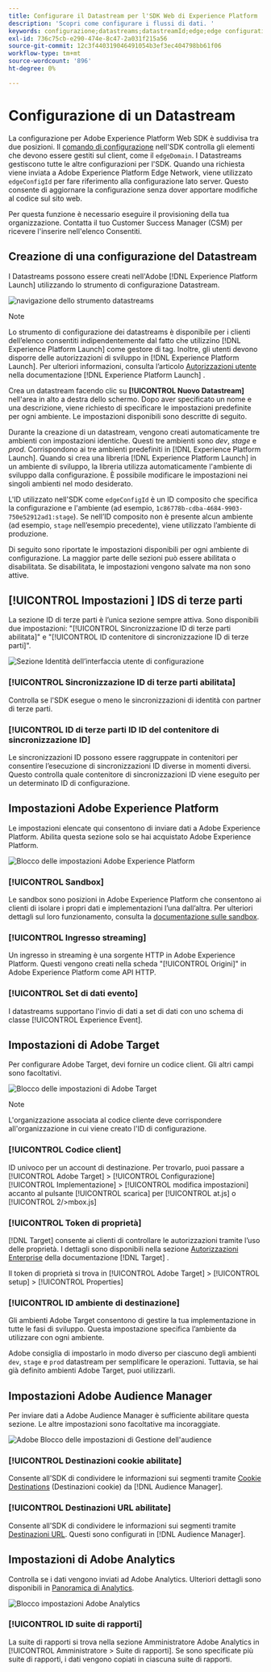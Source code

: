 ```yaml
---
title: Configurare il Datastream per l'SDK Web di Experience Platform
description: 'Scopri come configurare i flussi di dati. '
keywords: configurazione;datastreams;datastreamId;edge;edge configuration id;Impostazioni ambiente;edgeConfigId;identità;sincronizzazione id abilitata;ID contenitore di sincronizzazione ID;Sandbox;ingresso streaming;set di dati evento;target;codice client;token di proprietà;ID ambiente di Target;destinazioni cookie;destinazioni URL;destinazioni;impostazioni Analytics Blockreport id suite;
exl-id: 736c75cb-e290-474e-8c47-2a031f215a56
source-git-commit: 12c3f440319046491054b3ef3ec404798bb61f06
workflow-type: tm+mt
source-wordcount: '896'
ht-degree: 0%

---
```



# Configurazione di un Datastream

La configurazione per Adobe Experience Platform Web SDK è suddivisa tra due posizioni. Il [comando di configurazione](configuring-the-sdk.md) nell&#39;SDK controlla gli elementi che devono essere gestiti sul client, come il `edgeDomain`. I Datastreams gestiscono tutte le altre configurazioni per l&#39;SDK. Quando una richiesta viene inviata a Adobe Experience Platform Edge Network, viene utilizzato `edgeConfigId` per fare riferimento alla configurazione lato server. Questo consente di aggiornare la configurazione senza dover apportare modifiche al codice sul sito web.

Per questa funzione è necessario eseguire il provisioning della tua organizzazione. Contatta il tuo Customer Success Manager (CSM) per ricevere l&#39;inserire nell&#39;elenco Consentiti.

## Creazione di una configurazione del Datastream

I Datastreams possono essere creati nell&#39;Adobe [!DNL Experience Platform Launch] utilizzando lo strumento di configurazione Datastream.

![navigazione dello strumento datastreams](../../assets/datastreams_config.png)

>[!NOTE]
>
>Lo strumento di configurazione dei datastreams è disponibile per i clienti dell’elenco consentiti indipendentemente dal fatto che utilizzino [!DNL Experience Platform Launch] come gestore di tag. Inoltre, gli utenti devono disporre delle autorizzazioni di sviluppo in [!DNL Experience Platform Launch]. Per ulteriori informazioni, consulta l’articolo [Autorizzazioni utente](../../tags/ui/administration/user-permissions.md) nella documentazione [!DNL Experience Platform Launch] .

Crea un datastream facendo clic su **[!UICONTROL Nuovo Datastream]** nell&#39;area in alto a destra dello schermo. Dopo aver specificato un nome e una descrizione, viene richiesto di specificare le impostazioni predefinite per ogni ambiente. Le impostazioni disponibili sono descritte di seguito.

Durante la creazione di un datastream, vengono creati automaticamente tre ambienti con impostazioni identiche. Questi tre ambienti sono *dev*, *stage* e *prod*. Corrispondono ai tre ambienti predefiniti in [!DNL Experience Platform Launch]. Quando si crea una libreria [!DNL Experience Platform Launch] in un ambiente di sviluppo, la libreria utilizza automaticamente l&#39;ambiente di sviluppo dalla configurazione. È possibile modificare le impostazioni nei singoli ambienti nel modo desiderato.

L&#39;ID utilizzato nell&#39;SDK come `edgeConfigId` è un ID composito che specifica la configurazione e l&#39;ambiente (ad esempio, `1c86778b-cdba-4684-9903-750e52912ad1:stage`). Se nell’ID composito non è presente alcun ambiente (ad esempio, `stage` nell’esempio precedente), viene utilizzato l’ambiente di produzione.

Di seguito sono riportate le impostazioni disponibili per ogni ambiente di configurazione. La maggior parte delle sezioni può essere abilitata o disabilitata. Se disabilitata, le impostazioni vengono salvate ma non sono attive.

## [!UICONTROL Impostazioni ] IDS di terze parti

La sezione ID di terze parti è l’unica sezione sempre attiva. Sono disponibili due impostazioni: &quot;[!UICONTROL Sincronizzazione ID di terze parti abilitata]&quot; e &quot;[!UICONTROL ID contenitore di sincronizzazione ID di terze parti]&quot;.

![Sezione Identità dell’interfaccia utente di configurazione](../../assets/edge_configuration_identity.png)

### [!UICONTROL Sincronizzazione ID di terze parti abilitata]

Controlla se l&#39;SDK esegue o meno le sincronizzazioni di identità con partner di terze parti.

### [!UICONTROL ID di terze parti ID ID del contenitore di sincronizzazione ID]

Le sincronizzazioni ID possono essere raggruppate in contenitori per consentire l’esecuzione di sincronizzazioni ID diverse in momenti diversi. Questo controlla quale contenitore di sincronizzazioni ID viene eseguito per un determinato ID di configurazione.

## Impostazioni Adobe Experience Platform

Le impostazioni elencate qui consentono di inviare dati a Adobe Experience Platform. Abilita questa sezione solo se hai acquistato Adobe Experience Platform.

![Blocco delle impostazioni Adobe Experience Platform](../../assets/edge_configuration_aep.png)

### [!UICONTROL Sandbox]

Le sandbox sono posizioni in Adobe Experience Platform che consentono ai clienti di isolare i propri dati e implementazioni l’una dall’altra. Per ulteriori dettagli sul loro funzionamento, consulta la [documentazione sulle sandbox](../../sandboxes/home.md).

### [!UICONTROL Ingresso streaming]

Un ingresso in streaming è una sorgente HTTP in Adobe Experience Platform. Questi vengono creati nella scheda &quot;[!UICONTROL Origini]&quot; in Adobe Experience Platform come API HTTP.

### [!UICONTROL Set di dati evento]

I datastreams supportano l&#39;invio di dati a set di dati con uno schema di classe [!UICONTROL Experience Event].

## Impostazioni di Adobe Target

Per configurare Adobe Target, devi fornire un codice client. Gli altri campi sono facoltativi.

![Blocco delle impostazioni di Adobe Target](../../assets/edge_configuration_target.png)

>[!NOTE]
>
>L&#39;organizzazione associata al codice cliente deve corrispondere all&#39;organizzazione in cui viene creato l&#39;ID di configurazione.

### [!UICONTROL Codice client]

ID univoco per un account di destinazione. Per trovarlo, puoi passare a [!UICONTROL Adobe Target] > [!UICONTROL Configurazione] [!UICONTROL Implementazione] > [!UICONTROL modifica impostazioni] accanto al pulsante [!UICONTROL scarica] per [!UICONTROL at.js] o [!UICONTROL  2/>mbox.js]

### [!UICONTROL Token di proprietà]

[!DNL Target] consente ai clienti di controllare le autorizzazioni tramite l’uso delle proprietà. I dettagli sono disponibili nella sezione [Autorizzazioni Enterprise](https://experienceleague.adobe.com/docs/target/using/administer/manage-users/enterprise/properties-overview.html) della documentazione [!DNL Target] .

Il token di proprietà si trova in [!UICONTROL Adobe Target] > [!UICONTROL setup] > [!UICONTROL Properties]

### [!UICONTROL ID ambiente di destinazione]

[](https://experienceleague.adobe.com/docs/target/using/administer/hosts.html) Gli ambienti Adobe Target consentono di gestire la tua implementazione in tutte le fasi di sviluppo. Questa impostazione specifica l’ambiente da utilizzare con ogni ambiente.

Adobe consiglia di impostarlo in modo diverso per ciascuno degli ambienti `dev`, `stage` e `prod` datastream per semplificare le operazioni. Tuttavia, se hai già definito ambienti Adobe Target, puoi utilizzarli.

## Impostazioni Adobe Audience Manager

Per inviare dati a Adobe Audience Manager è sufficiente abilitare questa sezione. Le altre impostazioni sono facoltative ma incoraggiate.

![Adobe Blocco delle impostazioni di Gestione dell&#39;audience](../../assets/edge_configuration_aam.png)

### [!UICONTROL Destinazioni cookie abilitate]

Consente all&#39;SDK di condividere le informazioni sui segmenti tramite [Cookie Destinations](https://experienceleague.adobe.com/docs/audience-manager/user-guide/features/destinations/custom-destinations/create-cookie-destination.html) (Destinazioni cookie) da [!DNL Audience Manager].

### [!UICONTROL Destinazioni URL abilitate]

Consente all&#39;SDK di condividere le informazioni sui segmenti tramite [Destinazioni URL](https://experienceleague.adobe.com/docs/audience-manager/user-guide/features/destinations/custom-destinations/create-url-destination.html). Questi sono configurati in [!DNL Audience Manager].

## Impostazioni di Adobe Analytics

Controlla se i dati vengono inviati ad Adobe Analytics. Ulteriori dettagli sono disponibili in [Panoramica di Analytics](../data-collection/adobe-analytics/analytics-overview.md).

![Blocco impostazioni Adobe Analytics](../../assets/edge_configuration_aa.png)

### [!UICONTROL ID suite di rapporti]

La suite di rapporti si trova nella sezione Amministratore Adobe Analytics in [!UICONTROL Amministratore > Suite di rapporti]. Se sono specificate più suite di rapporti, i dati vengono copiati in ciascuna suite di rapporti.
